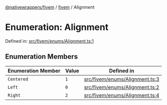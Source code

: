 [@nativewrappers/fivem](../../README.md) / [fivem](../README.md) / Alignment

# Enumeration: Alignment

Defined in: [src/fivem/enums/Alignment.ts:1](https://github.com/nativewrappers/nativewrappers/blob/756c662f77d10717b10de50b84f2e02fa47719d1/src/fivem/enums/Alignment.ts#L1)

## Enumeration Members

| Enumeration Member | Value | Defined in |
| ------ | ------ | ------ |
| <a id="centered"></a> `Centered` | `1` | [src/fivem/enums/Alignment.ts:3](https://github.com/nativewrappers/nativewrappers/blob/756c662f77d10717b10de50b84f2e02fa47719d1/src/fivem/enums/Alignment.ts#L3) |
| <a id="left"></a> `Left` | `0` | [src/fivem/enums/Alignment.ts:2](https://github.com/nativewrappers/nativewrappers/blob/756c662f77d10717b10de50b84f2e02fa47719d1/src/fivem/enums/Alignment.ts#L2) |
| <a id="right"></a> `Right` | `2` | [src/fivem/enums/Alignment.ts:4](https://github.com/nativewrappers/nativewrappers/blob/756c662f77d10717b10de50b84f2e02fa47719d1/src/fivem/enums/Alignment.ts#L4) |
